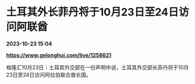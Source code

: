# 土耳其外长菲丹将于10月23日至24日访问阿联酋

**2023-10-23 15:04**

**https://www.gelonghui.com/live/1258621**

格隆汇10月23日｜土耳其外交部在一份声明中说，土耳其外交部长菲丹将于10月23日至24日访问阿拉伯联合酋长国。